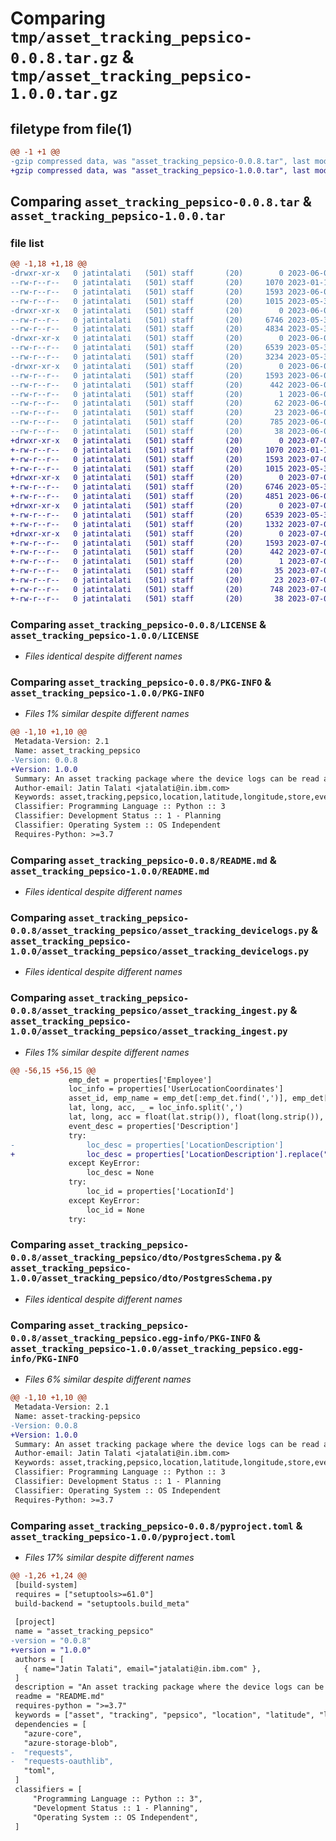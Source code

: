 # Comparing `tmp/asset_tracking_pepsico-0.0.8.tar.gz` & `tmp/asset_tracking_pepsico-1.0.0.tar.gz`

## filetype from file(1)

```diff
@@ -1 +1 @@
-gzip compressed data, was "asset_tracking_pepsico-0.0.8.tar", last modified: Fri Jun  2 09:25:59 2023, max compression
+gzip compressed data, was "asset_tracking_pepsico-1.0.0.tar", last modified: Mon Jul  3 06:37:46 2023, max compression
```

## Comparing `asset_tracking_pepsico-0.0.8.tar` & `asset_tracking_pepsico-1.0.0.tar`

### file list

```diff
@@ -1,18 +1,18 @@
-drwxr-xr-x   0 jatintalati   (501) staff       (20)        0 2023-06-02 09:25:59.616598 asset_tracking_pepsico-0.0.8/
--rw-r--r--   0 jatintalati   (501) staff       (20)     1070 2023-01-19 18:18:48.000000 asset_tracking_pepsico-0.0.8/LICENSE
--rw-r--r--   0 jatintalati   (501) staff       (20)     1593 2023-06-02 09:25:59.616308 asset_tracking_pepsico-0.0.8/PKG-INFO
--rw-r--r--   0 jatintalati   (501) staff       (20)     1015 2023-05-31 14:48:14.000000 asset_tracking_pepsico-0.0.8/README.md
-drwxr-xr-x   0 jatintalati   (501) staff       (20)        0 2023-06-02 09:25:59.612228 asset_tracking_pepsico-0.0.8/asset_tracking_pepsico/
--rw-r--r--   0 jatintalati   (501) staff       (20)     6746 2023-05-31 12:41:32.000000 asset_tracking_pepsico-0.0.8/asset_tracking_pepsico/asset_tracking_devicelogs.py
--rw-r--r--   0 jatintalati   (501) staff       (20)     4834 2023-05-31 15:34:12.000000 asset_tracking_pepsico-0.0.8/asset_tracking_pepsico/asset_tracking_ingest.py
-drwxr-xr-x   0 jatintalati   (501) staff       (20)        0 2023-06-02 09:25:59.615395 asset_tracking_pepsico-0.0.8/asset_tracking_pepsico/dto/
--rw-r--r--   0 jatintalati   (501) staff       (20)     6539 2023-05-31 15:54:17.000000 asset_tracking_pepsico-0.0.8/asset_tracking_pepsico/dto/PostgresSchema.py
--rw-r--r--   0 jatintalati   (501) staff       (20)     3234 2023-05-31 14:40:13.000000 asset_tracking_pepsico-0.0.8/asset_tracking_pepsico/utilities.py
-drwxr-xr-x   0 jatintalati   (501) staff       (20)        0 2023-06-02 09:25:59.614853 asset_tracking_pepsico-0.0.8/asset_tracking_pepsico.egg-info/
--rw-r--r--   0 jatintalati   (501) staff       (20)     1593 2023-06-02 09:25:59.000000 asset_tracking_pepsico-0.0.8/asset_tracking_pepsico.egg-info/PKG-INFO
--rw-r--r--   0 jatintalati   (501) staff       (20)      442 2023-06-02 09:25:59.000000 asset_tracking_pepsico-0.0.8/asset_tracking_pepsico.egg-info/SOURCES.txt
--rw-r--r--   0 jatintalati   (501) staff       (20)        1 2023-06-02 09:25:59.000000 asset_tracking_pepsico-0.0.8/asset_tracking_pepsico.egg-info/dependency_links.txt
--rw-r--r--   0 jatintalati   (501) staff       (20)       62 2023-06-02 09:25:59.000000 asset_tracking_pepsico-0.0.8/asset_tracking_pepsico.egg-info/requires.txt
--rw-r--r--   0 jatintalati   (501) staff       (20)       23 2023-06-02 09:25:59.000000 asset_tracking_pepsico-0.0.8/asset_tracking_pepsico.egg-info/top_level.txt
--rw-r--r--   0 jatintalati   (501) staff       (20)      785 2023-06-02 09:24:14.000000 asset_tracking_pepsico-0.0.8/pyproject.toml
--rw-r--r--   0 jatintalati   (501) staff       (20)       38 2023-06-02 09:25:59.616708 asset_tracking_pepsico-0.0.8/setup.cfg
+drwxr-xr-x   0 jatintalati   (501) staff       (20)        0 2023-07-03 06:37:46.386428 asset_tracking_pepsico-1.0.0/
+-rw-r--r--   0 jatintalati   (501) staff       (20)     1070 2023-01-19 18:18:48.000000 asset_tracking_pepsico-1.0.0/LICENSE
+-rw-r--r--   0 jatintalati   (501) staff       (20)     1593 2023-07-03 06:37:46.385979 asset_tracking_pepsico-1.0.0/PKG-INFO
+-rw-r--r--   0 jatintalati   (501) staff       (20)     1015 2023-05-31 14:48:14.000000 asset_tracking_pepsico-1.0.0/README.md
+drwxr-xr-x   0 jatintalati   (501) staff       (20)        0 2023-07-03 06:37:46.380626 asset_tracking_pepsico-1.0.0/asset_tracking_pepsico/
+-rw-r--r--   0 jatintalati   (501) staff       (20)     6746 2023-05-31 12:41:32.000000 asset_tracking_pepsico-1.0.0/asset_tracking_pepsico/asset_tracking_devicelogs.py
+-rw-r--r--   0 jatintalati   (501) staff       (20)     4851 2023-06-07 10:03:22.000000 asset_tracking_pepsico-1.0.0/asset_tracking_pepsico/asset_tracking_ingest.py
+drwxr-xr-x   0 jatintalati   (501) staff       (20)        0 2023-07-03 06:37:46.384656 asset_tracking_pepsico-1.0.0/asset_tracking_pepsico/dto/
+-rw-r--r--   0 jatintalati   (501) staff       (20)     6539 2023-05-31 15:54:17.000000 asset_tracking_pepsico-1.0.0/asset_tracking_pepsico/dto/PostgresSchema.py
+-rw-r--r--   0 jatintalati   (501) staff       (20)     1332 2023-07-03 06:34:17.000000 asset_tracking_pepsico-1.0.0/asset_tracking_pepsico/utilities.py
+drwxr-xr-x   0 jatintalati   (501) staff       (20)        0 2023-07-03 06:37:46.383538 asset_tracking_pepsico-1.0.0/asset_tracking_pepsico.egg-info/
+-rw-r--r--   0 jatintalati   (501) staff       (20)     1593 2023-07-03 06:37:46.000000 asset_tracking_pepsico-1.0.0/asset_tracking_pepsico.egg-info/PKG-INFO
+-rw-r--r--   0 jatintalati   (501) staff       (20)      442 2023-07-03 06:37:46.000000 asset_tracking_pepsico-1.0.0/asset_tracking_pepsico.egg-info/SOURCES.txt
+-rw-r--r--   0 jatintalati   (501) staff       (20)        1 2023-07-03 06:37:46.000000 asset_tracking_pepsico-1.0.0/asset_tracking_pepsico.egg-info/dependency_links.txt
+-rw-r--r--   0 jatintalati   (501) staff       (20)       35 2023-07-03 06:37:46.000000 asset_tracking_pepsico-1.0.0/asset_tracking_pepsico.egg-info/requires.txt
+-rw-r--r--   0 jatintalati   (501) staff       (20)       23 2023-07-03 06:37:46.000000 asset_tracking_pepsico-1.0.0/asset_tracking_pepsico.egg-info/top_level.txt
+-rw-r--r--   0 jatintalati   (501) staff       (20)      748 2023-07-03 06:37:03.000000 asset_tracking_pepsico-1.0.0/pyproject.toml
+-rw-r--r--   0 jatintalati   (501) staff       (20)       38 2023-07-03 06:37:46.386603 asset_tracking_pepsico-1.0.0/setup.cfg
```

### Comparing `asset_tracking_pepsico-0.0.8/LICENSE` & `asset_tracking_pepsico-1.0.0/LICENSE`

 * *Files identical despite different names*

### Comparing `asset_tracking_pepsico-0.0.8/PKG-INFO` & `asset_tracking_pepsico-1.0.0/PKG-INFO`

 * *Files 1% similar despite different names*

```diff
@@ -1,10 +1,10 @@
 Metadata-Version: 2.1
 Name: asset_tracking_pepsico
-Version: 0.0.8
+Version: 1.0.0
 Summary: An asset tracking package where the device logs can be read and the location information can be extracted from the log file provided in the parameters.
 Author-email: Jatin Talati <jatalati@in.ibm.com>
 Keywords: asset,tracking,pepsico,location,latitude,longitude,store,events
 Classifier: Programming Language :: Python :: 3
 Classifier: Development Status :: 1 - Planning
 Classifier: Operating System :: OS Independent
 Requires-Python: >=3.7
```

### Comparing `asset_tracking_pepsico-0.0.8/README.md` & `asset_tracking_pepsico-1.0.0/README.md`

 * *Files identical despite different names*

### Comparing `asset_tracking_pepsico-0.0.8/asset_tracking_pepsico/asset_tracking_devicelogs.py` & `asset_tracking_pepsico-1.0.0/asset_tracking_pepsico/asset_tracking_devicelogs.py`

 * *Files identical despite different names*

### Comparing `asset_tracking_pepsico-0.0.8/asset_tracking_pepsico/asset_tracking_ingest.py` & `asset_tracking_pepsico-1.0.0/asset_tracking_pepsico/asset_tracking_ingest.py`

 * *Files 1% similar despite different names*

```diff
@@ -56,15 +56,15 @@
             emp_det = properties['Employee']
             loc_info = properties['UserLocationCoordinates']
             asset_id, emp_name = emp_det[:emp_det.find(',')], emp_det[emp_det.find(',')+1:]
             lat, long, acc, _ = loc_info.split(',')
             lat, long, acc = float(lat.strip()), float(long.strip()), float(acc.strip())
             event_desc = properties['Description']
             try:
-                loc_desc = properties['LocationDescription']
+                loc_desc = properties['LocationDescription'].replace("'", "")
             except KeyError:
                 loc_desc = None
             try:
                 loc_id = properties['LocationId']
             except KeyError:
                 loc_id = None
             try:
```

### Comparing `asset_tracking_pepsico-0.0.8/asset_tracking_pepsico/dto/PostgresSchema.py` & `asset_tracking_pepsico-1.0.0/asset_tracking_pepsico/dto/PostgresSchema.py`

 * *Files identical despite different names*

### Comparing `asset_tracking_pepsico-0.0.8/asset_tracking_pepsico.egg-info/PKG-INFO` & `asset_tracking_pepsico-1.0.0/asset_tracking_pepsico.egg-info/PKG-INFO`

 * *Files 6% similar despite different names*

```diff
@@ -1,10 +1,10 @@
 Metadata-Version: 2.1
 Name: asset-tracking-pepsico
-Version: 0.0.8
+Version: 1.0.0
 Summary: An asset tracking package where the device logs can be read and the location information can be extracted from the log file provided in the parameters.
 Author-email: Jatin Talati <jatalati@in.ibm.com>
 Keywords: asset,tracking,pepsico,location,latitude,longitude,store,events
 Classifier: Programming Language :: Python :: 3
 Classifier: Development Status :: 1 - Planning
 Classifier: Operating System :: OS Independent
 Requires-Python: >=3.7
```

### Comparing `asset_tracking_pepsico-0.0.8/pyproject.toml` & `asset_tracking_pepsico-1.0.0/pyproject.toml`

 * *Files 17% similar despite different names*

```diff
@@ -1,26 +1,24 @@
 [build-system]
 requires = ["setuptools>=61.0"]
 build-backend = "setuptools.build_meta"
 
 [project]
 name = "asset_tracking_pepsico"
-version = "0.0.8"
+version = "1.0.0"
 authors = [
   { name="Jatin Talati", email="jatalati@in.ibm.com" },
 ]
 description = "An asset tracking package where the device logs can be read and the location information can be extracted from the log file provided in the parameters."
 readme = "README.md"
 requires-python = ">=3.7"
 keywords = ["asset", "tracking", "pepsico", "location", "latitude", "longitude", "store", "events"]
 dependencies = [
   "azure-core",
   "azure-storage-blob",
-  "requests",
-  "requests-oauthlib",
   "toml",
 ]
 classifiers = [
     "Programming Language :: Python :: 3",
     "Development Status :: 1 - Planning",
     "Operating System :: OS Independent",
 ]
```

